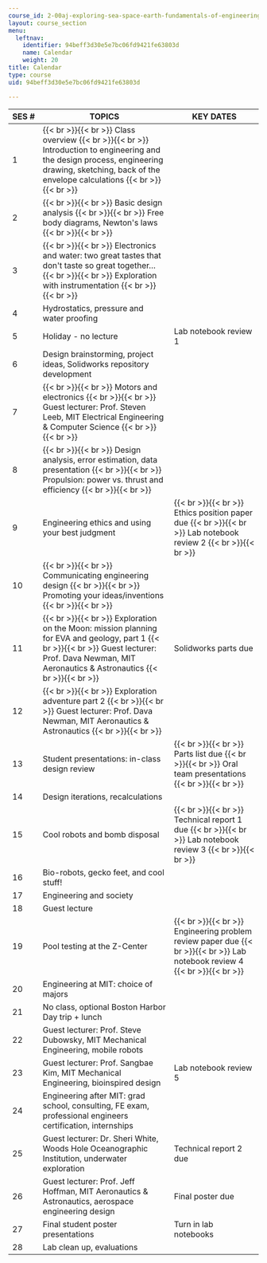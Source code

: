 ```yaml
---
course_id: 2-00aj-exploring-sea-space-earth-fundamentals-of-engineering-design-spring-2009
layout: course_section
menu:
  leftnav:
    identifier: 94beff3d30e5e7bc06fd9421fe63803d
    name: Calendar
    weight: 20
title: Calendar
type: course
uid: 94beff3d30e5e7bc06fd9421fe63803d

---
```


| SES # | TOPICS | KEY DATES |
| --- | --- | --- |
| 1 |  {{< br >}}{{< br >}} Class overview {{< br >}}{{< br >}} Introduction to engineering and the design process, engineering drawing, sketching, back of the envelope calculations {{< br >}}{{< br >}}  | &nbsp; |
| 2 |  {{< br >}}{{< br >}} Basic design analysis {{< br >}}{{< br >}} Free body diagrams, Newton's laws {{< br >}}{{< br >}}  | &nbsp; |
| 3 |  {{< br >}}{{< br >}} Electronics and water: two great tastes that don't taste so great together… {{< br >}}{{< br >}} Exploration with instrumentation {{< br >}}{{< br >}}  | &nbsp; |
| 4 | Hydrostatics, pressure and water proofing | &nbsp; |
| 5 | Holiday - no lecture | Lab notebook review 1 |
| 6 | Design brainstorming, project ideas, Solidworks repository development | &nbsp; |
| 7 |  {{< br >}}{{< br >}} Motors and electronics {{< br >}}{{< br >}} Guest lecturer: Prof. Steven Leeb, MIT Electrical Engineering & Computer Science {{< br >}}{{< br >}}  | &nbsp; |
| 8 |  {{< br >}}{{< br >}} Design analysis, error estimation, data presentation {{< br >}}{{< br >}} Propulsion: power vs. thrust and efficiency {{< br >}}{{< br >}}  | &nbsp; |
| 9 | Engineering ethics and using your best judgment |  {{< br >}}{{< br >}} Ethics position paper due {{< br >}}{{< br >}} Lab notebook review 2 {{< br >}}{{< br >}}  |
| 10 |  {{< br >}}{{< br >}} Communicating engineering design {{< br >}}{{< br >}} Promoting your ideas/inventions {{< br >}}{{< br >}}  | &nbsp; |
| 11 |  {{< br >}}{{< br >}} Exploration on the Moon: mission planning for EVA and geology, part 1 {{< br >}}{{< br >}} Guest lecturer: Prof. Dava Newman, MIT Aeronautics & Astronautics {{< br >}}{{< br >}}  | Solidworks parts due |
| 12 |  {{< br >}}{{< br >}} Exploration adventure part 2 {{< br >}}{{< br >}} Guest lecturer: Prof. Dava Newman, MIT Aeronautics & Astronautics {{< br >}}{{< br >}}  | &nbsp; |
| 13 | Student presentations: in-class design review |  {{< br >}}{{< br >}} Parts list due {{< br >}}{{< br >}} Oral team presentations {{< br >}}{{< br >}}  |
| 14 | Design iterations, recalculations | &nbsp; |
| 15 | Cool robots and bomb disposal |  {{< br >}}{{< br >}} Technical report 1 due {{< br >}}{{< br >}} Lab notebook review 3 {{< br >}}{{< br >}}  |
| 16 | Bio-robots, gecko feet, and cool stuff! | &nbsp; |
| 17 | Engineering and society | &nbsp; |
| 18 | Guest lecture | &nbsp; |
| 19 | Pool testing at the Z-Center |  {{< br >}}{{< br >}} Engineering problem review paper due {{< br >}}{{< br >}} Lab notebook review 4 {{< br >}}{{< br >}}  |
| 20 | Engineering at MIT: choice of majors | &nbsp; |
| 21 | No class, optional Boston Harbor Day trip + lunch | &nbsp; |
| 22 | Guest lecturer: Prof. Steve Dubowsky, MIT Mechanical Engineering, mobile robots | &nbsp; |
| 23 | Guest lecturer: Prof. Sangbae Kim, MIT Mechanical Engineering, bioinspired design | Lab notebook review 5 |
| 24 | Engineering after MIT: grad school, consulting, FE exam, professional engineers certification, internships | &nbsp; |
| 25 | Guest lecturer: Dr. Sheri White, Woods Hole Oceanographic Institution, underwater exploration | Technical report 2 due |
| 26 | Guest lecturer: Prof. Jeff Hoffman, MIT Aeronautics & Astronautics, aerospace engineering design | Final poster due |
| 27 | Final student poster presentations | Turn in lab notebooks |
| 28 | Lab clean up, evaluations |